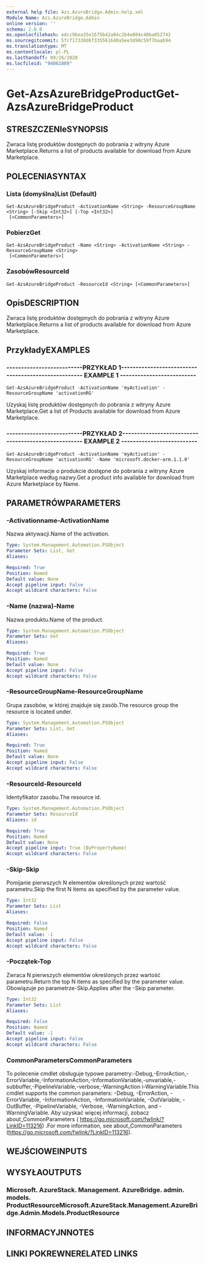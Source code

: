 ```yaml
---
external help file: Azs.AzureBridge.Admin-help.xml
Module Name: Azs.AzureBridge.Admin
online version: ''
schema: 2.0.0
ms.openlocfilehash: edcc9bea35e1675b42a04c2b4e804c48ba052742
ms.sourcegitcommit: 5fcf17330d6f335561640a5ee3d98c59f7baab94
ms.translationtype: MT
ms.contentlocale: pl-PL
ms.lasthandoff: 09/26/2020
ms.locfileid: "94061809"
---
```

# <span data-ttu-id="859a6-101">Get-AzsAzureBridgeProduct</span><span class="sxs-lookup"><span data-stu-id="859a6-101">Get-AzsAzureBridgeProduct</span></span>

## <span data-ttu-id="859a6-102">STRESZCZENIe</span><span class="sxs-lookup"><span data-stu-id="859a6-102">SYNOPSIS</span></span>
<span data-ttu-id="859a6-103">Zwraca listę produktów dostępnych do pobrania z witryny Azure Marketplace.</span><span class="sxs-lookup"><span data-stu-id="859a6-103">Returns a list of products available for download from Azure Marketplace.</span></span>

## <span data-ttu-id="859a6-104">POLECENIA</span><span class="sxs-lookup"><span data-stu-id="859a6-104">SYNTAX</span></span>

### <span data-ttu-id="859a6-105">Lista (domyślna)</span><span class="sxs-lookup"><span data-stu-id="859a6-105">List (Default)</span></span>
```
Get-AzsAzureBridgeProduct -ActivationName <String> -ResourceGroupName <String> [-Skip <Int32>] [-Top <Int32>]
 [<CommonParameters>]
```

### <span data-ttu-id="859a6-106">Pobierz</span><span class="sxs-lookup"><span data-stu-id="859a6-106">Get</span></span>
```
Get-AzsAzureBridgeProduct -Name <String> -ActivationName <String> -ResourceGroupName <String>
 [<CommonParameters>]
```

### <span data-ttu-id="859a6-107">Zasobów</span><span class="sxs-lookup"><span data-stu-id="859a6-107">ResourceId</span></span>
```
Get-AzsAzureBridgeProduct -ResourceId <String> [<CommonParameters>]
```

## <span data-ttu-id="859a6-108">Opis</span><span class="sxs-lookup"><span data-stu-id="859a6-108">DESCRIPTION</span></span>
<span data-ttu-id="859a6-109">Zwraca listę produktów dostępnych do pobrania z witryny Azure Marketplace.</span><span class="sxs-lookup"><span data-stu-id="859a6-109">Returns a list of products available for download from Azure Marketplace.</span></span>

## <span data-ttu-id="859a6-110">Przykłady</span><span class="sxs-lookup"><span data-stu-id="859a6-110">EXAMPLES</span></span>

### <span data-ttu-id="859a6-111">--------------------------PRZYKŁAD 1--------------------------</span><span class="sxs-lookup"><span data-stu-id="859a6-111">-------------------------- EXAMPLE 1 --------------------------</span></span>
```
Get-AzsAzureBridgeProduct -ActivationName 'myActivation' -ResourceGroupName 'activationRG'
```

<span data-ttu-id="859a6-112">Uzyskaj listę produktów dostępnych do pobrania z witryny Azure Marketplace.</span><span class="sxs-lookup"><span data-stu-id="859a6-112">Get a list of Products available for download from Azure Marketplace.</span></span>

### <span data-ttu-id="859a6-113">--------------------------PRZYKŁAD 2--------------------------</span><span class="sxs-lookup"><span data-stu-id="859a6-113">-------------------------- EXAMPLE 2 --------------------------</span></span>
```
Get-AzsAzureBridgeProduct -ActivationName 'myActivation' -ResourceGroupName 'activationRG' -Name 'microsoft.docker-arm.1.1.0'
```

<span data-ttu-id="859a6-114">Uzyskaj informacje o produkcie dostępne do pobrania z witryny Azure Marketplace według nazwy.</span><span class="sxs-lookup"><span data-stu-id="859a6-114">Get a product info available for download from Azure Marketplace by Name.</span></span>

## <span data-ttu-id="859a6-115">PARAMETRÓW</span><span class="sxs-lookup"><span data-stu-id="859a6-115">PARAMETERS</span></span>

### <span data-ttu-id="859a6-116">-Activationname</span><span class="sxs-lookup"><span data-stu-id="859a6-116">-ActivationName</span></span>
<span data-ttu-id="859a6-117">Nazwa aktywacji.</span><span class="sxs-lookup"><span data-stu-id="859a6-117">Name of the activation.</span></span>

```yaml
Type: System.Management.Automation.PSObject
Parameter Sets: List, Get
Aliases: 

Required: True
Position: Named
Default value: None
Accept pipeline input: False
Accept wildcard characters: False
```

### <span data-ttu-id="859a6-118">-Name (nazwa)</span><span class="sxs-lookup"><span data-stu-id="859a6-118">-Name</span></span>
<span data-ttu-id="859a6-119">Nazwa produktu.</span><span class="sxs-lookup"><span data-stu-id="859a6-119">Name of the product.</span></span>

```yaml
Type: System.Management.Automation.PSObject
Parameter Sets: Get
Aliases: 

Required: True
Position: Named
Default value: None
Accept pipeline input: False
Accept wildcard characters: False
```

### <span data-ttu-id="859a6-120">-ResourceGroupName</span><span class="sxs-lookup"><span data-stu-id="859a6-120">-ResourceGroupName</span></span>
<span data-ttu-id="859a6-121">Grupa zasobów, w której znajduje się zasób.</span><span class="sxs-lookup"><span data-stu-id="859a6-121">The resource group the resource is located under.</span></span>

```yaml
Type: System.Management.Automation.PSObject
Parameter Sets: List, Get
Aliases: 

Required: True
Position: Named
Default value: None
Accept pipeline input: False
Accept wildcard characters: False
```

### <span data-ttu-id="859a6-122">-ResourceId</span><span class="sxs-lookup"><span data-stu-id="859a6-122">-ResourceId</span></span>
<span data-ttu-id="859a6-123">Identyfikator zasobu.</span><span class="sxs-lookup"><span data-stu-id="859a6-123">The resource id.</span></span>

```yaml
Type: System.Management.Automation.PSObject
Parameter Sets: ResourceId
Aliases: id

Required: True
Position: Named
Default value: None
Accept pipeline input: True (ByPropertyName)
Accept wildcard characters: False
```

### <span data-ttu-id="859a6-124">-Skip</span><span class="sxs-lookup"><span data-stu-id="859a6-124">-Skip</span></span>
<span data-ttu-id="859a6-125">Pomijanie pierwszych N elementów określonych przez wartość parametru.</span><span class="sxs-lookup"><span data-stu-id="859a6-125">Skip the first N items as specified by the parameter value.</span></span>

```yaml
Type: Int32
Parameter Sets: List
Aliases: 

Required: False
Position: Named
Default value: -1
Accept pipeline input: False
Accept wildcard characters: False
```

### <span data-ttu-id="859a6-126">-Początek</span><span class="sxs-lookup"><span data-stu-id="859a6-126">-Top</span></span>
<span data-ttu-id="859a6-127">Zwraca N pierwszych elementów określonych przez wartość parametru.</span><span class="sxs-lookup"><span data-stu-id="859a6-127">Return the top N items as specified by the parameter value.</span></span>
<span data-ttu-id="859a6-128">Obowiązuje po parametrze-Skip.</span><span class="sxs-lookup"><span data-stu-id="859a6-128">Applies after the -Skip parameter.</span></span>

```yaml
Type: Int32
Parameter Sets: List
Aliases: 

Required: False
Position: Named
Default value: -1
Accept pipeline input: False
Accept wildcard characters: False
```

### <span data-ttu-id="859a6-129">CommonParameters</span><span class="sxs-lookup"><span data-stu-id="859a6-129">CommonParameters</span></span>
<span data-ttu-id="859a6-130">To polecenie cmdlet obsługuje typowe parametry:-Debug,-ErrorAction,-ErrorVariable,-InformationAction,-InformationVariable,-unvariable,-subbuffer,-PipelineVariable,-verbose,-WarningAction i-WarningVariable.</span><span class="sxs-lookup"><span data-stu-id="859a6-130">This cmdlet supports the common parameters: -Debug, -ErrorAction, -ErrorVariable, -InformationAction, -InformationVariable, -OutVariable, -OutBuffer, -PipelineVariable, -Verbose, -WarningAction, and -WarningVariable.</span></span> <span data-ttu-id="859a6-131">Aby uzyskać więcej informacji, zobacz about_CommonParameters ( https://go.microsoft.com/fwlink/?LinkID=113216) .</span><span class="sxs-lookup"><span data-stu-id="859a6-131">For more information, see about_CommonParameters (https://go.microsoft.com/fwlink/?LinkID=113216).</span></span>

## <span data-ttu-id="859a6-132">WEJŚCIOWE</span><span class="sxs-lookup"><span data-stu-id="859a6-132">INPUTS</span></span>

## <span data-ttu-id="859a6-133">WYSYŁA</span><span class="sxs-lookup"><span data-stu-id="859a6-133">OUTPUTS</span></span>

### <span data-ttu-id="859a6-134">Microsoft. AzureStack. Management. AzureBridge. admin. models. ProductResource</span><span class="sxs-lookup"><span data-stu-id="859a6-134">Microsoft.AzureStack.Management.AzureBridge.Admin.Models.ProductResource</span></span>

## <span data-ttu-id="859a6-135">INFORMACYJN</span><span class="sxs-lookup"><span data-stu-id="859a6-135">NOTES</span></span>

## <span data-ttu-id="859a6-136">LINKI POKREWNE</span><span class="sxs-lookup"><span data-stu-id="859a6-136">RELATED LINKS</span></span>


